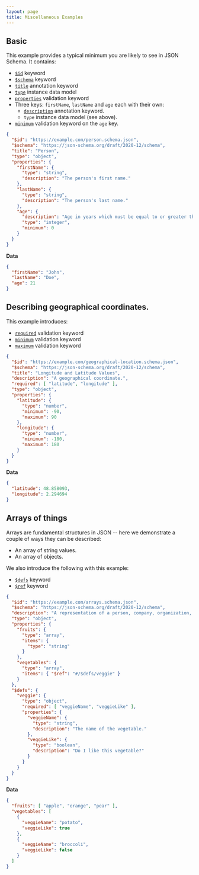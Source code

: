 ```yaml
---
layout: page
title: Miscellaneous Examples
---
```


## Basic

This example provides a typical minimum you are likely to see in JSON Schema. It contains:

* [`$id`](http://json-schema.org/draft/2020-12/json-schema-core.html#rfc.section.8.2.1) keyword
* [`$schema`](http://json-schema.org/draft/2020-12/json-schema-core.html#rfc.section.8.1.1) keyword
* [`title`](http://json-schema.org/draft/2020-12/json-schema-validation.html#rfc.section.9.1) annotation keyword
* [`type`](http://json-schema.org/draft/2020-12/json-schema-validation.html#rfc.section.6.1.1) instance data model
* [`properties`](http://json-schema.org/draft/2020-12/json-schema-core.html#rfc.section.10.3.2.1) validation keyword
* Three keys: `firstName`, `lastName` and `age` each with their own:
  * [`description`](http://json-schema.org/draft/2020-12/json-schema-validation.html#rfc.section.9.1) annotation keyword.
  * `type` instance data model (see above).
* [`minimum`](http://json-schema.org/draft/2020-12/json-schema-validation.html#rfc.section.6.2.4) validation keyword on the `age` key.

```json
{
  "$id": "https://example.com/person.schema.json",
  "$schema": "https://json-schema.org/draft/2020-12/schema",
  "title": "Person",
  "type": "object",
  "properties": {
    "firstName": {
      "type": "string",
      "description": "The person's first name."
    },
    "lastName": {
      "type": "string",
      "description": "The person's last name."
    },
    "age": {
      "description": "Age in years which must be equal to or greater than zero.",
      "type": "integer",
      "minimum": 0
    }
  }
}
```

**Data**

```json
{
  "firstName": "John",
  "lastName": "Doe",
  "age": 21
}
```

## Describing geographical coordinates.

This example introduces:

* [`required`](http://json-schema.org/draft/2020-12/json-schema-validation.html#rfc.section.6.5.3) validation keyword
* [`minimum`](http://json-schema.org/draft/2020-12/json-schema-validation.html#rfc.section.6.2.4) validation keyword
* [`maximum`](http://json-schema.org/draft/2020-12/json-schema-validation.html#rfc.section.6.2.2) validation keyword

```json
{
  "$id": "https://example.com/geographical-location.schema.json",
  "$schema": "https://json-schema.org/draft/2020-12/schema",
  "title": "Longitude and Latitude Values",
  "description": "A geographical coordinate.",
  "required": [ "latitude", "longitude" ],
  "type": "object",
  "properties": {
    "latitude": {
      "type": "number",
      "minimum": -90,
      "maximum": 90
    },
    "longitude": {
      "type": "number",
      "minimum": -180,
      "maximum": 180
    }
  }
}
```

**Data**

```json
{
  "latitude": 48.858093,
  "longitude": 2.294694
}
```

## Arrays of things

Arrays are fundamental structures in JSON -- here we demonstrate a couple of ways they can be described:

* An array of string values.
* An array of objects.

We also introduce the following with this example:

* [`$defs`](http://json-schema.org/draft/2020-12/json-schema-core.html#rfc.section.8.2.4) keyword
* [`$ref`](http://json-schema.org/draft/2020-12/json-schema-core.html#rfc.section.8.2.3.1) keyword

```json
{
  "$id": "https://example.com/arrays.schema.json",
  "$schema": "https://json-schema.org/draft/2020-12/schema",
  "description": "A representation of a person, company, organization, or place",
  "type": "object",
  "properties": {
    "fruits": {
      "type": "array",
      "items": {
        "type": "string"
      }
    },
    "vegetables": {
      "type": "array",
      "items": { "$ref": "#/$defs/veggie" }
    }
  },
  "$defs": {
    "veggie": {
      "type": "object",
      "required": [ "veggieName", "veggieLike" ],
      "properties": {
        "veggieName": {
          "type": "string",
          "description": "The name of the vegetable."
        },
        "veggieLike": {
          "type": "boolean",
          "description": "Do I like this vegetable?"
        }
      }
    }
  }
}
```

**Data**

```json
{
  "fruits": [ "apple", "orange", "pear" ],
  "vegetables": [
    {
      "veggieName": "potato",
      "veggieLike": true
    },
    {
      "veggieName": "broccoli",
      "veggieLike": false
    }
  ]
}
```
